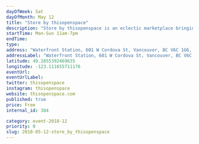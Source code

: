 ```yaml
---
dayOfWeek: Sat
dayOfMonth: May 12
title: "Store by thisopenspace"
description: "Store by thisopenspace is an eclectic marketplace bringing emerging designer brands to the public space of the historic Waterfront Station for the first time ever. Visit this Pop Up for unique brands for your wardrobe, home or gifts and meet the designers themselves."
startTime: Mon-Sun 11am-7pm
endTime: 
type: 
address: "Waterfront Station, 601 W Cordova St, Vancouver, BC V6C 1G6, Vancouver, BC, Canada"
addressLabel: "Waterfront Station, 601 W Cordova St, Vancouver, BC V6C 1G6"
latitude: 49.2855392469635
longitude: -123.111655711176
eventUrl: 
eventUrlLabel: 
twitter: thisopenspace
instagram: thisopenspace
website: thisopenspace.com
published: true
price: Free
internal_id: 384

category: event-2018-12
priority: 0
slug: 2018-05-12-store_by_thisopenspace
---
```

